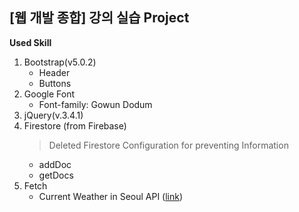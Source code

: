 ## [웹 개발 종합] 강의 실습 Project

**Used Skill**

1. Bootstrap(v5.0.2)
   - Header
   - Buttons
2. Google Font
   - Font-family: Gowun Dodum
3. jQuery(v.3.4.1)
4. Firestore (from Firebase)
   > Deleted Firestore Configuration for preventing Information
   - addDoc
   - getDocs
5. Fetch
   - Current Weather in Seoul API ([link](http://spartacodingclub.shop/sparta_api/weather/seoul))
